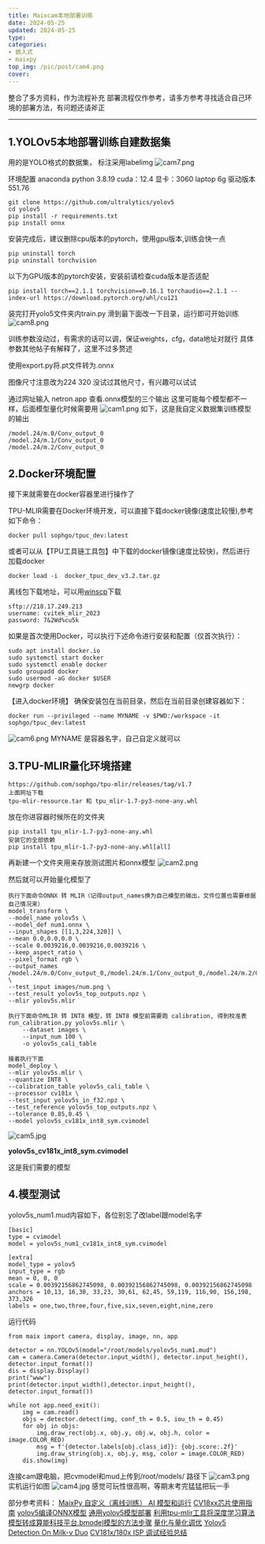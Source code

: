 ```yaml
---
title: Maixcam本地部署训练
date: 2024-05-25
updated: 2024-05-25
type:
categories:
- 嵌入式
- maixpy
top_img: /pic/post/cam4.png
cover: 
---
```

整合了多方资料，作为流程补充
部署流程仅作参考，请多方参考寻找适合自己环境的部署方法，有问题还请斧正

---
1.YOLOv5本地部署训练自建数据集
---
用的是YOLO格式的数据集，
标注采用labelimg
![cam7.png](/pic/post/cam7.png)


环境配置
anaconda python 3.8.19
cuda：12.4
显卡：3060 laptop 6g
驱动版本551.76

```
git clone https://github.com/ultralytics/yolov5
cd yolov5
pip install -r requirements.txt
pip install onnx
```
安装完成后，建议删除cpu版本的pytorch，使用gpu版本,训练会快一点
```
pip uninstall torch
pip uninstall torchvision
```
以下为GPU版本的pytorch安装，安装前请检查cuda版本是否适配
```
pip install torch==2.1.1 torchvision==0.16.1 torchaudio==2.1.1 --index-url https://download.pytorch.org/whl/cu121
```
装完打开yolo5文件夹内train.py
滑到最下面改一下目录，运行即可开始训练
![cam8.png](/pic/post/cam8.png)

训练参数没动过，有需求的话可以调，保证weights，cfg，data地址对就行
具体参数其他帖子有解释了，这里不过多赘述

使用export.py将.pt文件转为.onnx

图像尺寸注意改为224 320 没试过其他尺寸，有兴趣可以试试

通过网址输入 netron.app 查看.onnx模型的三个输出
这里可能每个模型都不一样，后面模型量化时候需要用
![cam1.png](/pic/post/cam1.png)
如下，这是我自定义数据集训练模型的输出
```
/model.24/m.0/Conv_output_0
/model.24/m.1/Conv_output_0
/model.24/m.2/Conv_output_0 
```

2.Docker环境配置
---

接下来就需要在docker容器里进行操作了


TPU-MLIR需要在Docker环境开发，可以直接下载docker镜像(速度比较慢),参考如下命令：
```
docker pull sophgo/tpuc_dev:latest
```
或者可以从【TPU工具链工具包】中下载的docker镜像(速度比较快)，然后进行加载docker
```
docker load -i  docker_tpuc_dev_v3.2.tar.gz
```
离线包下载地址，可以用[winscp](https://winscp.net/eng/index.php)下载
```
sftp://218.17.249.213
username: cvitek_mlir_2023
password: 7&2Wd%cu5k
```
如果是首次使用Docker，可以执行下述命令进行安装和配置（仅首次执行）：
```
sudo apt install docker.io
sudo systemctl start docker
sudo systemctl enable docker
sudo groupadd docker
sudo usermod -aG docker $USER
newgrp docker
```
【进入docker环境】 确保安装包在当前目录，然后在当前目录创建容器如下：
```
docker run --privileged --name MYNAME -v $PWD:/workspace -it sophgo/tpuc_dev:latest
```
![cam6.png](/pic/post/cam6.png)
MYNAME 是容器名字，自己自定义就可以

3.TPU-MLIR量化环境搭建
---
```
https://github.com/sophgo/tpu-mlir/releases/tag/v1.7
上面网址下载
tpu-mlir-resource.tar 和 tpu_mlir-1.7-py3-none-any.whl 
```
放在你进容器时候所在的文件夹
```
pip install tpu_mlir-1.7-py3-none-any.whl
安装它的全部依赖
pip install tpu_mlir-1.7-py3-none-any.whl[all] 
```
再新建一个文件夹用来存放测试图片和onnx模型
![cam2.png](/pic/post/cam2.png)


然后就可以开始量化模型了


```
执行下面命令ONNX 转 MLIR（记得output_names换为自己模型的输出，文件位置也需要根据自己情况来）
model_transform \
--model_name yolov5s \
--model_def num1.onnx \
--input_shapes [[1,3,224,320]] \
--mean 0.0,0.0,0.0 \
--scale 0.0039216,0.0039216,0.0039216 \
--keep_aspect_ratio \
--pixel_format rgb \
--output_names /model.24/m.0/Conv_output_0,/model.24/m.1/Conv_output_0,/model.24/m.2/Conv_output_0 \
--test_input images/num.png \
--test_result yolov5s_top_outputs.npz \
--mlir yolov5s.mlir

执行下面命令MLIR 转 INT8 模型，转 INT8 模型前需要跑 calibration, 得到校准表
run_calibration.py yolov5s.mlir \
    --dataset images \
    --input_num 100 \
    -o yolov5s_cali_table

接着执行下面
model_deploy \
--mlir yolov5s.mlir \
--quantize INT8 \
--calibration_table yolov5s_cali_table \
--processor cv181x \
--test_input yolov5s_in_f32.npz \
--test_reference yolov5s_top_outputs.npz \
--tolerance 0.85,0.45 \
--model yolov5s_cv181x_int8_sym.cvimodel
```
![cam5.jpg](/pic/post/cam5.png)

**yolov5s_cv181x_int8_sym.cvimodel**

这是我们需要的模型

4.模型测试
---

yolov5s_num1.mud内容如下，各位别忘了改label跟model名字
```
[basic]
type = cvimodel
model = yolov5s_num1_cv181x_int8_sym.cvimodel

[extra]
model_type = yolov5
input_type = rgb
mean = 0, 0, 0
scale = 0.00392156862745098, 0.00392156862745098, 0.00392156862745098
anchors = 10,13, 16,30, 33,23, 30,61, 62,45, 59,119, 116,90, 156,198, 373,326
labels = one,two,three,four,five,six,seven,eight,nine,zero
```

运行代码
```
from maix import camera, display, image, nn, app

detector = nn.YOLOv5(model="/root/models/yolov5s_num1.mud")
cam = camera.Camera(detector.input_width(), detector.input_height(), detector.input_format())
dis = display.Display()
print("www")
print(detector.input_width(),detector.input_height(), detector.input_format())

while not app.need_exit():
    img = cam.read()
    objs = detector.detect(img, conf_th = 0.5, iou_th = 0.45)
    for obj in objs:
        img.draw_rect(obj.x, obj.y, obj.w, obj.h, color = image.COLOR_RED)
        msg = f'{detector.labels[obj.class_id]}: {obj.score:.2f}'
        img.draw_string(obj.x, obj.y, msg, color = image.COLOR_RED)
    dis.show(img)
```
连接cam跟电脑，把cvmodel和mud上传到/root/models/ 路径下
![cam3.png](/pic/post/cam3.png)
实机运行如图
![cam4.jpg](/pic/post/cam4.jpg)
感觉可玩性很高啊，等期末考完猛猛把玩一手


部分参考资料：
[MaixPy 自定义（离线训练） AI 模型和运行](https://wiki.sipeed.com/maixpy/doc/zh/vision/custmize_model.html)
[CV18xx芯片使用指南](https://tpumlir.org/docs/quick_start/09_cv18xx_guide.html#yolov5)
[yolov5编译ONNX模型](https://tpumlir.org/docs/quick_start/03_onnx.html)
[通用yolov5模型部署](https://doc.sophgo.com/cvitek-develop-docs/master/docs_latest_release/CV180x_CV181x/zh/01.software/TPU/YOLO_Development_Guide/build/html/3_Yolov5_development.html)
[利用tpu-mlir工具将深度学习算法模型转成算能科技平台.bmodel模型的方法步骤](https://blog.csdn.net/u013171226/article/details/135816063)
[量化与量化调优](https://doc.sophgo.com/sdk-docs/v23.09.01-lts/docs_latest_release/docs/tpu-mlir/quick_start/html/07_quantization.html)
[Yolov5 Detection On Milk-v Duo](https://forum.sophgo.com/t/yolov5-detection-on-milk-v-duo/246)
[CV181x/180x ISP 调试经验总结](https://forum.sophgo.com/t/cv181x-180x-isp/297)
